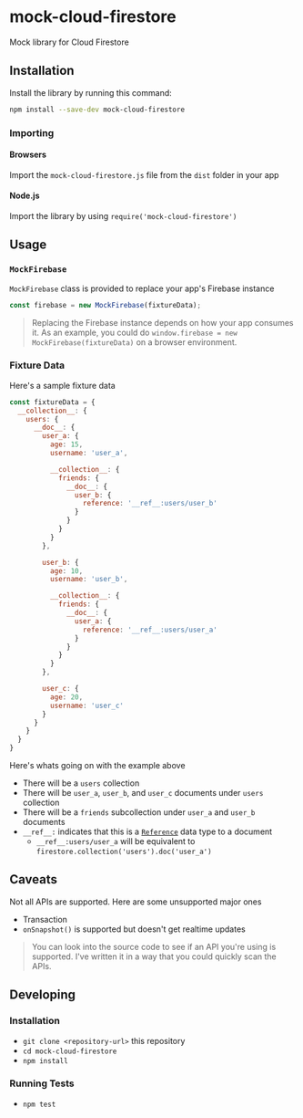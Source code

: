 # mock-cloud-firestore

Mock library for Cloud Firestore

## Installation

Install the library by running this command:

```bash
npm install --save-dev mock-cloud-firestore
```

### Importing

#### Browsers

Import the `mock-cloud-firestore.js` file from the `dist` folder in your app

#### Node.js

Import the library by using `require('mock-cloud-firestore')`

## Usage

### `MockFirebase`

`MockFirebase` class is provided to replace your app's Firebase instance

```javascript
const firebase = new MockFirebase(fixtureData);
```

> Replacing the Firebase instance depends on how your app consumes it. As an example, you could do `window.firebase = new MockFirebase(fixtureData)` on a browser environment.

### Fixture Data

Here's a sample fixture data

```javascript
const fixtureData = {
  __collection__: {
    users: {
      __doc__: {
        user_a: {
          age: 15,
          username: 'user_a',

          __collection__: {
            friends: {
              __doc__: {
                user_b: {
                  reference: '__ref__:users/user_b'
                }
              }
            }
          }
        },

        user_b: {
          age: 10,
          username: 'user_b',

          __collection__: {
            friends: {
              __doc__: {
                user_a: {
                  reference: '__ref__:users/user_a'
                }
              }
            }
          }
        },

        user_c: {
          age: 20,
          username: 'user_c'
        }
      }
    }
  }
}
```

Here's whats going on with the example above

- There will be a `users` collection
- There will be `user_a`, `user_b`, and `user_c` documents under `users` collection
- There will be a `friends` subcollection under `user_a` and `user_b` documents
- `__ref__:` indicates that this is a [`Reference`](https://firebase.google.com/docs/firestore/manage-data/data-types#data_types) data type to a document
  - `__ref__:users/user_a` will be equivalent to `firestore.collection('users').doc('user_a')`

## Caveats

Not all APIs are supported. Here are some unsupported major ones

- Transaction
- `onSnapshot()` is supported but doesn't get realtime updates

> You can look into the source code to see if an API you're using is supported. I've written it in a way that you could quickly scan the APIs.

## Developing

### Installation

* `git clone <repository-url>` this repository
* `cd mock-cloud-firestore`
* `npm install`

### Running Tests

* `npm test`
